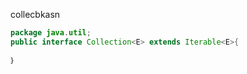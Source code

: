 collecbkasn

```java
package java.util;
public interface Collection<E> extends Iterable<E>{

｝
```





